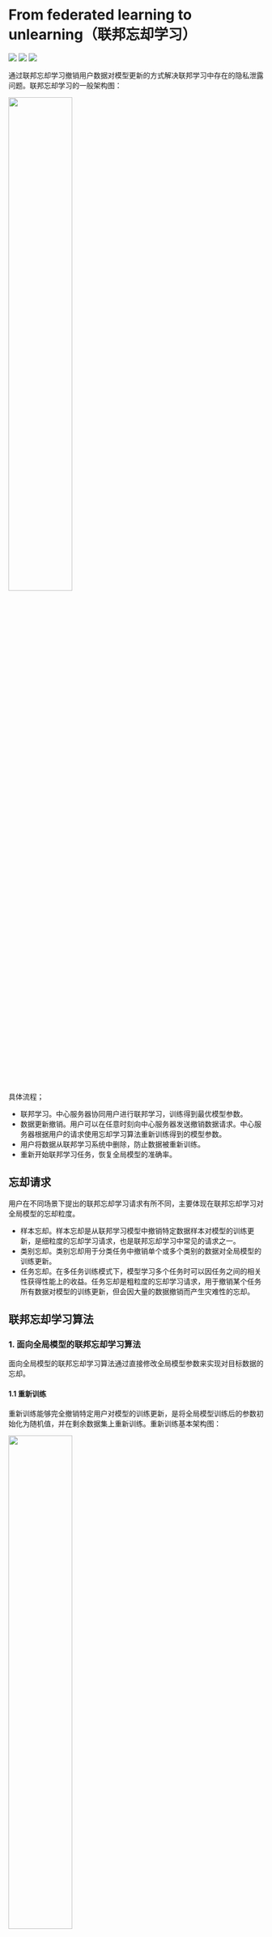 # From federated learning to unlearning（联邦忘却学习）
![](https://img.shields.io/badge/python-5.6-blue) ![](https://img.shields.io/badge/pytorch-1.8.1-green) ![](https://img.shields.io/badge/cuda-10.1-blue)

通过联邦忘却学习撤销用户数据对模型更新的方式解决联邦学习中存在的隐私泄露问题。联邦忘却学习的一般架构图：

<img src="/doc/structure.png" width="50%" height="50%">

具体流程；
+ 联邦学习。中心服务器协同用户进行联邦学习，训练得到最优模型参数。
+ 数据更新撤销。用户可以在任意时刻向中心服务器发送撤销数据请求。中心服务器根据用户的请求使用忘却学习算法重新训练得到的模型参数。
+ 用户将数据从联邦学习系统中删除，防止数据被重新训练。
+ 重新开始联邦学习任务，恢复全局模型的准确率。

## 忘却请求
用户在不同场景下提出的联邦忘却学习请求有所不同，主要体现在联邦忘却学习对全局模型的忘却粒度。
+ 样本忘却。样本忘却是从联邦学习模型中撤销特定数据样本对模型的训练更新，是细粒度的忘却学习请求，也是联邦忘却学习中常见的请求之一。
+ 类别忘却。类别忘却用于分类任务中撤销单个或多个类别的数据对全局模型的训练更新。
+ 任务忘却。在多任务训练模式下，模型学习多个任务时可以因任务之间的相关性获得性能上的收益。任务忘却是粗粒度的忘却学习请求，用于撤销某个任务所有数据对模型的训练更新，但会因大量的数据撤销而产生灾难性的忘却。

## 联邦忘却学习算法
### 1. 面向全局模型的联邦忘却学习算法
面向全局模型的联邦忘却学习算法通过直接修改全局模型参数来实现对目标数据的忘却。
#### 1.1 重新训练
重新训练能够完全撤销特定用户对模型的训练更新，是将全局模型训练后的参数初始化为随机值，并在剩余数据集上重新训练。重新训练基本架构图：

<img src="/doc/retraining.png" width="50%" height="50%">

#### 1.2 用户贡献删除
针对重复性的再训练工作，用户贡献删除算法可以减少用户重复训练的时间和通信开销。重新训练因将参数回退而需要大量时间开销用于再训练。用户贡献删除基本架构图：

<img src="/doc/contribution-remove.png" width="50%" height="50%">

面向全局模型的联邦忘却学习算法优缺点、适用模型、发起者和忘却学习请求类型的不同如下：

<img src="/doc/table1.png" width="100%" height="100%">

### 2. 面向局部模型的联邦忘却学习算法
面向局部模型的联邦忘却学习算法利用历史训练信息进行模型忘却，其主要在现有模型的基础上增加一定的联邦学习训练，训练过程中对局部模型进行修正，通过直接聚合的方式实现忘却学习。
#### 2.1 训练更新校正
训练更新校正算法避免重新训练的过程，具体过程：

<img src="/doc/training-update.png" width="50%" height="50%">

#### 2.2 训练梯度校正
训练梯度校正算法的思想是增加联邦学习训练，修改部分用户的训练方法，通过直接聚合来更新全局模型参数。训练梯度校正算法基本架构图：

<img src="/doc/training-gradient.png" width="50%" height="50%">

面向局部模型的代表算法在模型优缺点、适用模型、发起者和忘却学习请求类型的不同如下：

<img src="/doc/table2.png" width="100%" height="100%">

### 3. 面向特定结构的联邦忘却学习算法
面向特定结构的联邦忘却学习算法解决特定模型结构的忘却学习问题，该类算法通过结构信息计算用户数据贡献的参数位置，准确地删除用户数据对模型的贡献。
#### 3.1 传统机器学习模型
决策树、支持向量机等传统机器学习模型在工业场景得到了广泛的应用，但是也存在着因模型记忆而导致的利益冲突。考虑到这个问题，研究者将联邦忘却学习应用于传统机器学习模型。
#### 3.2 深度神经网络
深度神经网络中各层上的参数通过加权、乘积等方式构建了输入与输出之间的映射。目前的研究针对卷积层等特定结构，探索参数对模型输入输出的贡献，实现了高效的联邦忘却学习。

### 4. 不同种类联邦忘却学习算法的对比
+ 面向全局模型的联邦忘却学习算法虽然能够有效地删除目标用户对全局模型的训练更新，但模型准确率会在短时间内大幅降低，而且恢复后的模型难以在短时间内达到撤销模型更新之前的映射效果，主要适用于不考虑用户延迟、高度关注用户隐私等场景。
+ 面向局部模型的联邦忘却学习算法利用模型训练产生的数据信息，在此基础上通过训练实现联邦忘却。因此，面向局部模型的联邦忘却学习算法可以防止模型准确率的急剧下降。面向局部模型算法适用于服务器具有较高计算能力和空间等场景。
+ 面向特定结构的联邦忘却学习算法可以利用模型的结构信息和训练产生数据信息，因此在特定的模型上往往表现出良好的忘却学习效果，同时能够尽可能地减少准确率损失，但其仅适合特定的模型结构，存在着一定限制。
不同种类联邦忘却学习算法的优点、缺点、解决问题以及适应场景，具体如下：

<img src="/doc/table3.png" width="100%" height="100%">

### 5. 性能指标
模型表现指标的研究对象是机器学习模型，用于评估联邦忘却学习算法对机器学习模型的影响程度，包括准确率、损失函数等；遗忘效果指标的研究对象为忘却学习算法，遗忘效果是对联邦忘却学习算法执行效率和数据贡献删除能力的评价，包括相对熵、遗忘率等；隐私保护指标是在联邦忘却学习在隐私保护方面抵抗攻击入侵能力的评价，其研究对象是模型的鲁棒性。
#### 5.1 模型表现指标
+ 准确率（Accuracy）作为机器学习的重要指标，在联邦忘却学习中同样重要。准确率用于衡量训练所产生的分类器在测试集中的预测能力，即多少的样本被分类器正确地预测。
+ 准确率差（Accuracy Difference）是联邦忘却学习前后全局模型在测试集中的预测准确率差值，能够直观地判断联邦忘却学习前后对全局模型准确率变化。
+ 召回率（Recall Rate，RR）和F1-score（F1），分别用于评估模型对正样本的预测能力，以及评估模型对正样本和准确率之间综合的预测能力。
+ 损失函数（Loss Function）通常是非负实值函数，表示训练样本的真实值与预测值的之间的误差。目前损失函数可分为基于距离度量的损失函数和基于概率分布的损失函数。
#### 5.2 遗忘效果指标
+ 相对熵（Relative Entropy），也称为 KL 距离（Kullback-Leibler Divergence，KL），用于衡量两个概率分布相似性的评价指标。一般情况下，KL 距离越小说明忘却学习算法的效果越好。
+ 遗忘率（Forgetting Rate，FR）是联邦忘却学习前后“已知”和“未知”之间的转换率，衡量在联邦忘却学习前后有多少样本从全局模型的记忆集变为未知集。
+ 在语言模型中，曝光误差（Exposure）是测量模型对给定序列记忆程度的指标。
+ 时间（Time）就是联邦忘却学习的执行时间，用于衡量联邦忘却学习算法的执行效率。联邦忘却学习的执行时间主要包括撤销数据对模型更新的时间和联邦学习提升模型精度的时间。
#### 5.3 隐私保护指标
+ 后门攻击成功率（Backdoor Attack）即后门攻击成功次数与后门攻击发起次数的之比。模型后门是通过参与训练得到的、深度神经网络中的隐藏模式。后门攻击是在训练期间设置模型后门，使模型产生错误的预测：在后门未激活的情况下，恶意节点与正常节点具有相同的表现；而一旦后门被激活，训练模型的输出将变为攻击者预先设置的标签。
+ 成员推断攻击成功率（ Membership Inference Attack）即成员推断攻击成功次数与成员推断攻击发起次数之比。机器学习模型预测训练后数据和未曾训练数据的表现通常不同，成员推断攻击利用这一特点通过对全局模型的测试判断，构建与训练集相似的数据，进而获取用户的隐私数据。即使对模型的参数、结构不了解，该攻击仍然有效。

常用性能指标的类型、优点和缺点如下：

<img src="/doc/table4.png" width="100%" height="100%">

### 6. 联邦忘却学习面临挑战
联邦学习是一种分布式人工智能算法，与此同时不掌握用户数据，因此研究联邦忘却学习算法未来存在以下挑战：

（1）分布式的训练方式导致联邦忘却学习难以完全撤销目标用户（请求忘却学习的用户）对模型的数据贡献。联邦学习是在保护用户隐私的前提下进行分布式训练，每个参与的用户都会保留全局模型的参数并在本地进行训练。因此，仅仅在全局模型中撤销某个用户的训练更新是远远不够的，因为其他用户的掌握模型参数仍然保留着待撤销的用户更新，在之后的训练中仍会被聚合到全局模型中。


（2）模型训练的增长过程使联邦忘却学习难以利用已训练的信息。联邦学习模型的训练是一个增长的过程，先前所有用户数据的训练更新都决定了当前用户在本地的模型参数更新，并且其他用户对模型的训练也会因增长的训练过程包含目标用户数据的踪迹。因此，仅撤销目标用户的本地更新会极大地降低全局模型的准确率，而且撤销更新后的模型仍然会保留对目标数据的记忆。

（3）大量的数据撤销导致灾难性的忘却。一般而言，联邦忘却学习后的模型在准确率的表现要比重新训练的模型差。当忘却学习的数据量增加时，全局模型的准确率会急剧下降。尽管一些研究通过设计特殊的损失函数来缓解灾难性的忘却，但如何防止灾难性的忘却仍然需要被解决。

